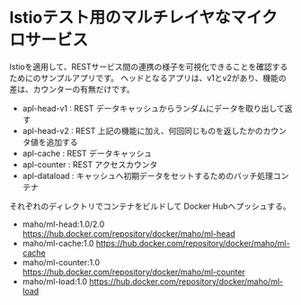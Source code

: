 # Istioテスト用のマルチレイヤなマイクロサービス

Istioを適用して、RESTサービス間の連携の様子を可視化できることを確認するためにのサンプルアプリです。
ヘッドとなるアプリは、v1とv2があり、機能の差は、カウンターの有無だけです。


* apl-head-v1 :  REST データキャッシュからランダムにデータを取り出して返す
* apl-head-v2 :  REST 上記の機能に加え、何回同じものを返したかのカウンタ値を追加する
* apl-cache :    REST データキャッシュ
* apl-counter :  REST アクセスカウンタ
* apl-dataload : キャッシュへ初期データをセットするためのバッチ処理コンテナ

それぞれのディレクトリでコンテナをビルドして Docker Hubへプッシュする。


* maho/ml-head:1.0/2.0   https://hub.docker.com/repository/docker/maho/ml-head
* maho/ml-cache:1.0      https://hub.docker.com/repository/docker/maho/ml-cache
* maho/ml-counter:1.0    https://hub.docker.com/repository/docker/maho/ml-counter
* maho/ml-load:1.0       https://hub.docker.com/repository/docker/maho/ml-load



